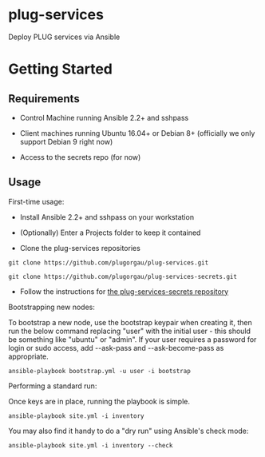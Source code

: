 plug-services
=============

Deploy PLUG services via Ansible

Getting Started
===============

Requirements
------------
* Control Machine running Ansible 2.2+ and sshpass

* Client machines running Ubuntu 16.04+ or Debian 8+ (officially we only support Debian 9 right now)

* Access to the secrets repo (for now)

Usage
-----

First-time usage:
* Install Ansible 2.2+ and sshpass on your workstation

* (Optionally) Enter a Projects folder to keep it contained

* Clone the plug-services repositories

`git clone https://github.com/plugorgau/plug-services.git`

`git clone https://github.com/plugorgau/plug-services-secrets.git`

* Follow the instructions for [the plug-services-secrets repository](https://github.com/plugorgau/plug-services-secrets)

Bootstrapping new nodes:

To bootstrap a new node, use the bootstrap keypair when creating it, then run the below command replacing "user" with the initial user - this should be something like "ubuntu" or "admin". If your user requires a password for login or sudo access, add --ask-pass and --ask-become-pass as appropriate.

` ansible-playbook bootstrap.yml -u user -i bootstrap `

Performing a standard run:

Once keys are in place, running the playbook is simple.

` ansible-playbook site.yml -i inventory `

You may also find it handy to do a "dry run" using Ansible's check mode:

` ansible-playbook site.yml -i inventory --check `
